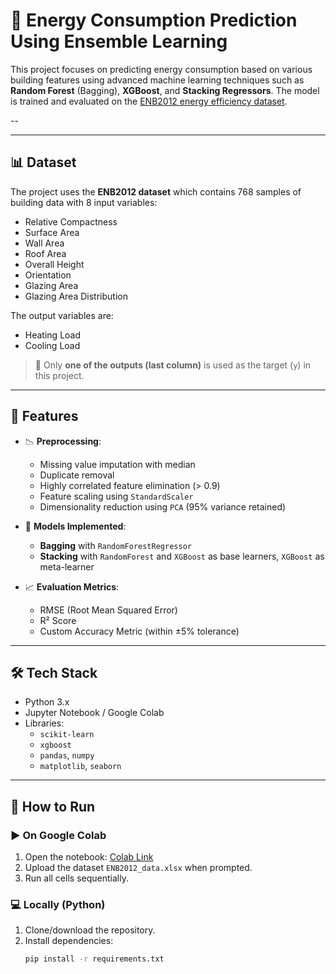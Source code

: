 # 🔋 Energy Consumption Prediction Using Ensemble Learning

This project focuses on predicting energy consumption based on various building features using advanced machine learning techniques such as **Random Forest** (Bagging), **XGBoost**, and **Stacking Regressors**. The model is trained and evaluated on the [ENB2012 energy efficiency dataset](https://archive.ics.uci.edu/ml/datasets/energy+efficiency).

--

---

## 📊 Dataset

The project uses the **ENB2012 dataset** which contains 768 samples of building data with 8 input variables:
- Relative Compactness
- Surface Area
- Wall Area
- Roof Area
- Overall Height
- Orientation
- Glazing Area
- Glazing Area Distribution

The output variables are:
- Heating Load
- Cooling Load

> 📌 Only **one of the outputs (last column)** is used as the target (`y`) in this project.

---

## 🚀 Features

- 📉 **Preprocessing**:  
  - Missing value imputation with median
  - Duplicate removal
  - Highly correlated feature elimination (> 0.9)
  - Feature scaling using `StandardScaler`
  - Dimensionality reduction using `PCA` (95% variance retained)

- 🤖 **Models Implemented**:
  - **Bagging** with `RandomForestRegressor`
  - **Stacking** with `RandomForest` and `XGBoost` as base learners, `XGBoost` as meta-learner

- 📈 **Evaluation Metrics**:
  - RMSE (Root Mean Squared Error)
  - R² Score
  - Custom Accuracy Metric (within ±5% tolerance)

---

## 🛠️ Tech Stack

- Python 3.x
- Jupyter Notebook / Google Colab
- Libraries:
  - `scikit-learn`
  - `xgboost`
  - `pandas`, `numpy`
  - `matplotlib`, `seaborn`

---

## 🧪 How to Run

### ▶️ On Google Colab

1. Open the notebook: [Colab Link](https://colab.research.google.com/drive/134Z80PIPTanlJM5KEW11FqdOW4O1Oari)
2. Upload the dataset `ENB2012_data.xlsx` when prompted.
3. Run all cells sequentially.

### 💻 Locally (Python)

1. Clone/download the repository.
2. Install dependencies:
   ```bash
   pip install -r requirements.txt

